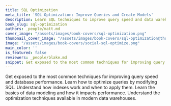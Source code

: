 ```yaml
---
title: SQL Optimization
meta_title: 'SQL Optimization: Improve Queries and Create Models'
description: Learn SQL techniques to improve query speed and data warehouse performance.
book_slug: sql-optimization
authors: _people/matt.md
cover_image: "/assets/images/book-covers/sql-optimization.png"
thumbnail_cover_image: "/assets/images/book-covers/sql-optimization@thumbnail.png"
image: "/assets/images/book-covers/social-sql-optimize.png"
main_color: ''
is_featured: false
reviewers: _people/blake.md
snippet: Get exposed to the most common techniques for improving query speed and database performance. Learn how to optimize queries by modifying SQL. Understand how indexes work and when to apply them. Learn the basics of data modeling and how it impacts performance. Understand the optimization techniques available in modern data warehouses.
---
```

Get exposed to the most common techniques for improving query speed and database performance. Learn how to optimize queries by modifying SQL. Understand how indexes work and when to apply them. Learn the basics of data modeling and how it impacts performance. Understand the optimization techniques available in modern data warehouses.
